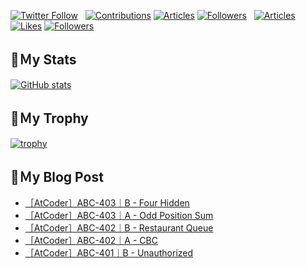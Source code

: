 [![Twitter Follow](https://img.shields.io/twitter/follow/hyperdb?label=twitter&logo=twitter&style=plastic)](https://twitter.com/hyperdb)
&nbsp;
[![Contributions](https://badgen.org/img/qiita/hyperdb/contributions?style=plastic)](https://qiita.com/hyperdb)
[![Articles](https://badgen.org/img/qiita/hyperdb/articles?style=plastic)](https://qiita.com/hyperdb)
[![Followers](https://badgen.org/img/qiita/hyperdb/followers?style=plastic)](https://qiita.com/hyperdb)
&nbsp;
[![Articles](https://badgen.org/img/zenn/hyperdb/articles)](https://zenn.dev/hyperdb)
[![Likes](https://badgen.org/img/zenn/hyperdb/likes?style=plastic)](https://zenn.dev/hyperdb)
[![Followers](https://badgen.org/img/zenn/hyperdb/followers?style=plastic)](https://zenn.dev/hyperdb)

## 🔖Ｍy Stats

[![GitHub stats](https://github-readme-stats-eight-theta.vercel.app/api?username=hyperdb&theme=radical&count_private=true&show_icons=true)](https://github.com/anuraghazra/github-readme-stats)

## 🔖Ｍy Trophy

[![trophy](https://github-profile-trophy.vercel.app/?username=hyperdb&theme=onedark)](https://github.com/ryo-ma/github-profile-trophy)

## 🔖Ｍy Blog Post

<!-- BLOG-POST-LIST:START -->
- [［AtCoder］ABC-403｜B - Four Hidden](https://zenn.dev/hyperdb/articles/d3c93ac01e3c83)
- [［AtCoder］ABC-403｜A - Odd Position Sum](https://zenn.dev/hyperdb/articles/b7338e3056a959)
- [［AtCoder］ABC-402｜B - Restaurant Queue](https://zenn.dev/hyperdb/articles/dcc637f18cbe92)
- [［AtCoder］ABC-402｜A - CBC](https://zenn.dev/hyperdb/articles/6446b9e7f14233)
- [［AtCoder］ABC-401｜B - Unauthorized](https://zenn.dev/hyperdb/articles/429434122e0c0a)
<!-- BLOG-POST-LIST:END -->
